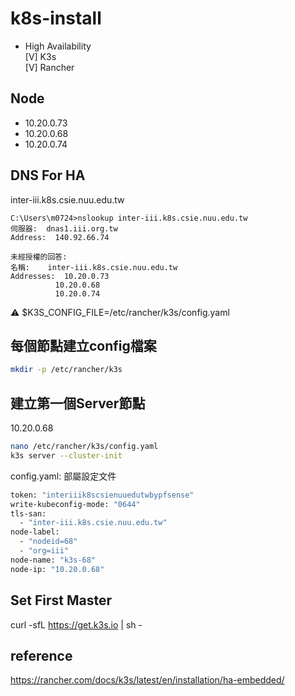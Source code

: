 # k8s-install
* High Availability  
[V] K3s  
[V] Rancher  

## Node
* 10.20.0.73
* 10.20.0.68
* 10.20.0.74

## DNS For HA
inter-iii.k8s.csie.nuu.edu.tw
```
C:\Users\m0724>nslookup inter-iii.k8s.csie.nuu.edu.tw
伺服器:  dnas1.iii.org.tw
Address:  140.92.66.74

未經授權的回答:
名稱:    inter-iii.k8s.csie.nuu.edu.tw
Addresses:  10.20.0.73
          10.20.0.68
          10.20.0.74
```

⚠️ $K3S_CONFIG_FILE=/etc/rancher/k3s/config.yaml

## 每個節點建立config檔案
```sh
mkdir -p /etc/rancher/k3s
```

## 建立第一個Server節點
10.20.0.68 
```sh
nano /etc/rancher/k3s/config.yaml
k3s server --cluster-init
```
config.yaml: 部屬設定文件
```sh
token: "interiiik8scsienuuedutwbypfsense"
write-kubeconfig-mode: "0644"
tls-san:
  - "inter-iii.k8s.csie.nuu.edu.tw"
node-label:
  - "nodeid=68"
  - "org=iii"
node-name: "k3s-68"
node-ip: "10.20.0.68"
```


## Set First Master
curl -sfL https://get.k3s.io | sh -

## reference
https://rancher.com/docs/k3s/latest/en/installation/ha-embedded/
